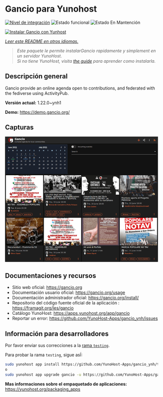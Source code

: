 <!--
Este archivo README esta generado automaticamente<https://github.com/YunoHost/apps/tree/master/tools/readme_generator>
No se debe editar a mano.
-->

# Gancio para Yunohost

[![Nivel de integración](https://apps.yunohost.org/badge/integration/gancio)](https://ci-apps.yunohost.org/ci/apps/gancio/)
![Estado funcional](https://apps.yunohost.org/badge/state/gancio)
![Estado En Mantención](https://apps.yunohost.org/badge/maintained/gancio)

[![Instalar Gancio con Yunhost](https://install-app.yunohost.org/install-with-yunohost.svg)](https://install-app.yunohost.org/?app=gancio)

*[Leer este README en otros idiomas.](./ALL_README.md)*

> *Este paquete le permite instalarGancio rapidamente y simplement en un servidor YunoHost.*  
> *Si no tiene YunoHost, visita [the guide](https://yunohost.org/install) para aprender como instalarla.*

## Descripción general

Gancio provide an online agenda open to contributions, and federated with the fediverse using ActivityPub.


**Versión actual:** 1.22.0~ynh1

**Demo:** <https://demo.gancio.org/>

## Capturas

![Captura de Gancio](./doc/screenshots/screenshot.png)

## Documentaciones y recursos

- Sitio web oficial: <https://gancio.org>
- Documentación usuario oficial: <https://gancio.org/usage>
- Documentación administrador oficial: <https://gancio.org/install/>
- Repositorio del código fuente oficial de la aplicación : <https://framagit.org/les/gancio>
- Catálogo YunoHost: <https://apps.yunohost.org/app/gancio>
- Reportar un error: <https://github.com/YunoHost-Apps/gancio_ynh/issues>

## Información para desarrolladores

Por favor enviar sus correcciones a la [rama `testing`](https://github.com/YunoHost-Apps/gancio_ynh/tree/testing).

Para probar la rama `testing`, sigue asÍ:

```bash
sudo yunohost app install https://github.com/YunoHost-Apps/gancio_ynh/tree/testing --debug
o
sudo yunohost app upgrade gancio -u https://github.com/YunoHost-Apps/gancio_ynh/tree/testing --debug
```

**Mas informaciones sobre el empaquetado de aplicaciones:** <https://yunohost.org/packaging_apps>
